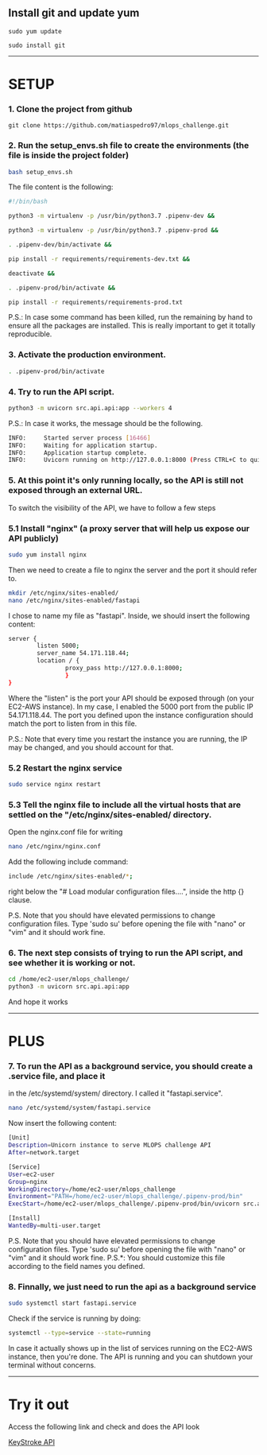 ## Install git and update yum

```
sudo yum update

sudo install git
```
---------
# SETUP
### 1. Clone the project from github

```
git clone https://github.com/matiaspedro97/mlops_challenge.git
```

### 2. Run the setup_envs.sh file to create the environments (the file is inside the project folder)
```bash
bash setup_envs.sh
```

The file content is the following:
```bash
#!/bin/bash

python3 -m virtualenv -p /usr/bin/python3.7 .pipenv-dev &&

python3 -m virtualenv -p /usr/bin/python3.7 .pipenv-prod &&

. .pipenv-dev/bin/activate &&

pip install -r requirements/requirements-dev.txt &&

deactivate &&

. .pipenv-prod/bin/activate &&

pip install -r requirements/requirements-prod.txt

```

P.S.: In case some command has been killed, run the remaining by hand to 
ensure all the packages are installed. This is really important to get it totally reproducible.

### 3. Activate the production environment.

```bash
. .pipenv-prod/bin/activate

```

### 4. Try to run the API script.

```bash
python3 -m uvicorn src.api.api:app --workers 4
```
P.S.: In case it works, the message should be the following.

```bash
INFO:     Started server process [16466]
INFO:     Waiting for application startup.
INFO:     Application startup complete.
INFO:     Uvicorn running on http://127.0.0.1:8000 (Press CTRL+C to quit)

```


### 5. At this point it's only running locally, so the API is still not exposed through an external URL.
To switch the visibility of the API, we have to follow a few steps

### 5.1 Install "nginx" (a proxy server that will help us expose our API publicly)

```bash
sudo yum install nginx
```

Then we need to create a file to nginx the server and the port it should refer to.
```bash
mkdir /etc/nginx/sites-enabled/
nano /etc/nginx/sites-enabled/fastapi
```

I chose to name my file as "fastapi". Inside, we should insert the following content:
```bash
server {
        listen 5000;
        server_name 54.171.118.44;
        location / {
                proxy_pass http://127.0.0.1:8000;
                }
}
```

Where the "listen" is the port your API should be exposed through (on your EC2-AWS instance).
In my case, I enabled the 5000 port from the public IP 54.171.118.44. 
The port you defined upon the instance configuration should match the port to listen from in this file.

P.S.: Note that every time you restart the instance you are running, the IP may be changed, 
and you should account for that.

### 5.2 Restart the nginx service
```bash
sudo service nginx restart
```

### 5.3 Tell the nginx file to include all the virtual hosts that are settled on the "/etc/nginx/sites-enabled/ directory.
Open the nginx.conf file for writing
```bash
nano /etc/nginx/nginx.conf

```
Add the following include command:
```bash
include /etc/nginx/sites-enabled/*;
```
right below the "# Load modular configuration files....", inside the http {} clause.

P.S. Note that you should have elevated permissions to change configuration files.
Type 'sudo su' before opening the file with "nano" or "vim" and it should work fine.


### 6. The next step consists of trying to run the API script, and see whether it is working or not.
```bash
cd /home/ec2-user/mlops_challenge/
python3 -m uvicorn src.api.api:app
```
And hope it works

---------------------------------------
# PLUS

### 7. To run the API as a background service, you should create a .service file, and place it
in the /etc/systemd/system/ directory. I called it "fastapi.service".

```bash
nano /etc/systemd/system/fastapi.service
```

Now insert the following content:

```bash
[Unit]
Description=Unicorn instance to serve MLOPS challenge API
After=network.target

[Service]
User=ec2-user
Group=nginx
WorkingDirectory=/home/ec2-user/mlops_challenge
Environment="PATH=/home/ec2-user/mlops_challenge/.pipenv-prod/bin"
ExecStart=/home/ec2-user/mlops_challenge/.pipenv-prod/bin/uvicorn src.api.api:app --workers 4

[Install]
WantedBy=multi-user.target
```

P.S. Note that you should have elevated permissions to change configuration files.
Type 'sudo su' before opening the file with "nano" or "vim" and it should work fine.
P.S.*: You should customize this file according to the field names you defined.

### 8. Finnally, we just need to run the api as a background service

```bash
sudo systemctl start fastapi.service
```

Check if the service is running by doing:
```bash
systemctl --type=service --state=running
```

In case it actually shows up in the list of services running on the EC2-AWS instance, 
then you're done. The API is running and you can shutdown your terminal without concerns.

-------
# Try it out
Access the following link and check and does the API look

[KeyStroke API](http://54.171.118.44:5000/docs)
